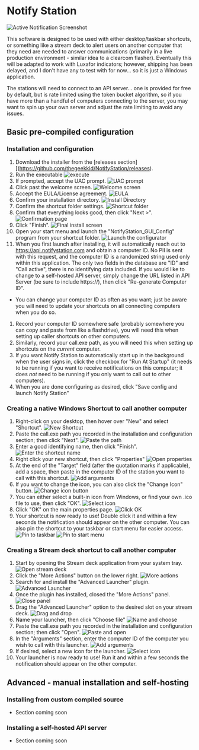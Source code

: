 # Notify Station

![Active Notification Screenshot](https://raw.githubusercontent.com/thegeekkid/NotifyStation/master/Screenshots/01-Alert_Window.png "Active Notification Screenshot")

This software is designed to be used with either desktop/taskbar shortcuts, or something like a stream deck to alert users on another computer that they need are needed to answer communications (primarily in a live production environment - similar idea to a clearcom flasher).  Eventually this will be adapted to work with Luxafor indicators; however, shipping has been delayed, and I don't have any to test with for now... so it is just a Windows application.

The stations will need to connect to an API server... one is provided for free by default, but is rate limited using the token bucket algorithm, so if you have more than a handful of computers connecting to the server, you may want to spin up your own server and adjust the rate limiting to avoid any issues.

## Basic pre-compiled configuration

### Installation and configuration
1. Download the installer from the [releases section][(https://github.com/thegeekkid/NotifyStation/releases).
1. Run the executable
![execute](https://raw.githubusercontent.com/thegeekkid/NotifyStation/master/Screenshots/01-Installation/01-execute.png "Execute")
1. If prompted, accept the UAC prompt.
![UAC prompt](https://raw.githubusercontent.com/thegeekkid/NotifyStation/master/Screenshots/01-Installation/02-UAC.png "UAC prompt")
1. Click past the welcome screen.
![Welcome screen](https://raw.githubusercontent.com/thegeekkid/NotifyStation/master/Screenshots/01-Installation/03-Welcome_Screen.png "Welcome screen")
1. Accept the EULA/License agreement.
![EULA](https://raw.githubusercontent.com/thegeekkid/NotifyStation/master/Screenshots/01-Installation/04-EULA.png "EULA")
1. Confirm your installation directory.
![Install Directory](https://raw.githubusercontent.com/thegeekkid/NotifyStation/master/Screenshots/01-Installation/05-Install_Path.png "Install Directory")
1. Confirm the shortcut folder settings.
![Shortcut folder](https://raw.githubusercontent.com/thegeekkid/NotifyStation/master/Screenshots/01-Installation/06-Shortcut_Folder.png "Shortcut Folder")
1. Confirm that everything looks good, then click "Next >".
![Confirmation page](https://raw.githubusercontent.com/thegeekkid/NotifyStation/master/Screenshots/01-Installation/07-confirm.png "Confirmation page")
1. Click "Finish".
![Final install screen](https://raw.githubusercontent.com/thegeekkid/NotifyStation/master/Screenshots/01-Installation/08-Finish.png "Final install screen")
1. Open your start menu and launch the "NotifyStation_GUI_Config" program from your shortcut folder.
![Launch the configurator](https://raw.githubusercontent.com/thegeekkid/NotifyStation/master/Screenshots/01-Installation/09-LaunchConfig.png "Launch the configurator")
1. When you first launch after installing, it will automatically reach out to https://api.notifystation.com and obtain a computer ID. No PII is sent with this request, and the computer ID is a randomized string used only within this application. The only two fields in the database are "ID" and "Call active", there is no identifying data included.  If you would like to change to a self-hosted API server, simply change the URL listed in API Server (be sure to include https://), then click "Re-generate Computer ID".
  - You can change your computer ID as often as you want; just be aware you will need to update your shortcuts on all connecting computers when you do so.
1. Record your computer ID somewhere safe (probably somewhere you can copy and paste from like a flashdrive), you will need this when setting up caller shortcuts on other computers.
1. Similarly, record your call.exe path, as you will need this when setting up shortcuts on the *current* computer.
1. If you want Notify Station to automatically start up in the background when the user signs in, click the checkbox for "Run At Startup" (it needs to be running if you want to receive notifications on this computer; it does *not* need to be running if you only want to call out to other computers).
1. When you are done configuring as desired, click "Save config and launch Notify Station"

### Creating a native Windows Shortcut to call another computer
1. Right-click on your desktop, then hover over "New" and select "Shortcut".
![New Shortcut](https://raw.githubusercontent.com/thegeekkid/NotifyStation/master/Screenshots/02-Windows_shortcut/01-Right-click.png "New Shortcut")
1. Paste the call.exe path you recorded in the installation and configuration section; then click "Next".
![Paste the path](https://raw.githubusercontent.com/thegeekkid/NotifyStation/master/Screenshots/02-Windows_shortcut/02-Paste_path.png "Paste the path")
1. Enter a good identifying name, then click "Finish".
![Enter the shortcut name](https://raw.githubusercontent.com/thegeekkid/NotifyStation/master/Screenshots/02-Windows_shortcut/03-Name.png "Enter the shortcut name")
1. Right click your new shortcut, then click "Properties"
![Open properties](https://raw.githubusercontent.com/thegeekkid/NotifyStation/master/Screenshots/02-Windows_shortcut/04-Properties.png "Open properties")
1. At the end of the "Target" field (after the quotation marks if applicable), add a space, then paste in the computer ID of the station you want to call with this shortcut.
![Add arguments](https://raw.githubusercontent.com/thegeekkid/NotifyStation/master/Screenshots/02-Windows_shortcut/05-Add_argument.png "Add arguments")
  1. If you want to change the icon, you can also click the "Change Icon" button.
  ![Change icon button](https://raw.githubusercontent.com/thegeekkid/NotifyStation/master/Screenshots/02-Windows_shortcut/5.5-Change_icon.png "Change icon")
  1. You can either select a built-in icon from Windows, or find your own .ico file to use, then click "OK".
  ![Select icon](https://raw.githubusercontent.com/thegeekkid/NotifyStation/master/Screenshots/02-Windows_shortcut/5.6-Select_icon.png "Select icon")
1. Click "OK" on the main properties page.
![Click OK](https://raw.githubusercontent.com/thegeekkid/NotifyStation/master/Screenshots/02-Windows_shortcut/6-ok.png "click OK")
1. Your shortcut is now ready to use!  Double click it and within a few seconds the notification should appear on the other computer.  You can also pin the shortcut to your taskbar or start menu for easier access.
![Pin to taskbar](https://raw.githubusercontent.com/thegeekkid/NotifyStation/master/Screenshots/02-Windows_shortcut/07-Pin-taskbar.png "Pin to taskbar")
![Pin to start menu](https://raw.githubusercontent.com/thegeekkid/NotifyStation/master/Screenshots/02-Windows_shortcut/08-Pin_start.png "Pin to start menu")

### Creating a Stream deck shortcut to call another computer
1. Start by opening the Stream deck application from your system tray.
![Open stream deck](https://raw.githubusercontent.com/thegeekkid/NotifyStation/master/Screenshots/03-Streamdeck/01-Launch_Stream_deck.png "Open stream deck")
1. Click the "More Actions" button on the lower right.
![More actions](https://raw.githubusercontent.com/thegeekkid/NotifyStation/master/Screenshots/03-Streamdeck/02-More_Actions.png "More actions")
1. Search for and install the "Advanced Launcher" plugin.
![Advanced Launcher](https://raw.githubusercontent.com/thegeekkid/NotifyStation/master/Screenshots/03-Streamdeck/03-Advanced_launcher.png "Advanced Launcher")
1. Once the plugin has installed, closed the "More Actions" panel.
![Close panel](https://raw.githubusercontent.com/thegeekkid/NotifyStation/master/Screenshots/03-Streamdeck/04-close.png "Close panel")
1. Drag the "Advanced Launcher" option to the desired slot on your stream deck.
![Drag and drop](https://raw.githubusercontent.com/thegeekkid/NotifyStation/master/Screenshots/03-Streamdeck/05-Drag_tile.png "Drag and drop")
1. Name your launcher, then click "Choose file"
![Name and choose](https://raw.githubusercontent.com/thegeekkid/NotifyStation/master/Screenshots/03-Streamdeck/06-Name_n_choose.png "Name and choose")
1. Paste the call.exe path you recorded in the installation and configuration section; then click "Open".
![Paste and open](https://raw.githubusercontent.com/thegeekkid/NotifyStation/master/Screenshots/03-Streamdeck/07-paste_open.png "Paste and open")
1. In the "Arguments" section, enter the computer ID of the computer you wish to call with this launcher.
![Add arguments](https://raw.githubusercontent.com/thegeekkid/NotifyStation/master/Screenshots/03-Streamdeck/08-Add_argument.png "Add Arguments")
1. If desired, select a new icon for the launcher.
![Select icon](https://raw.githubusercontent.com/thegeekkid/NotifyStation/master/Screenshots/03-Streamdeck/09-Set_icon.png "Select Icon")
1. Your launcher is now ready to use!  Run it and within a few seconds the notification should appear on the other computer.

## Advanced - manual installation and self-hosting

### Installing from custom compiled source
  - Section coming soon
  
### Installing a self-hosted API server
  - Section coming soon